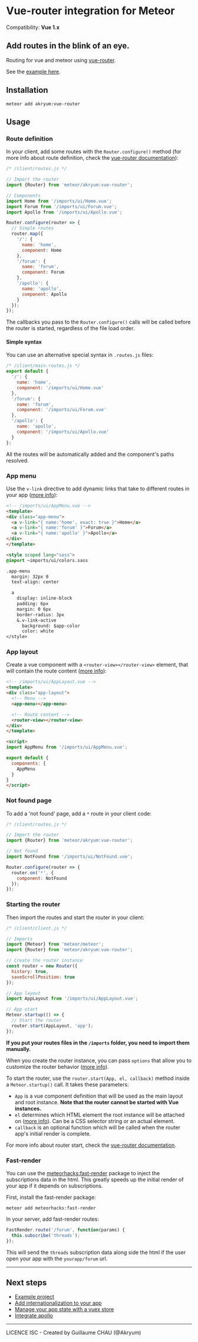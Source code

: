 # Vue-router integration for Meteor

Compatibility: **Vue 1.x**

## Add routes in the blink of an eye.
Routing for vue and meteor using [vue-router](https://github.com/vuejs/vue-router).

See the [example here](https://github.com/Akryum/meteor-vue-example-routing).

## Installation


    meteor add akryum:vue-router

## Usage

### Route definition

In your client, add some routes with the `Router.configure()` method (for more info about route definition, check the [vue-router documentation](http://router.vuejs.org/en/nested.html)):

```javascript
/* /client/routes.js */

// Import the router
import {Router} from 'meteor/akryum:vue-router';

// Components
import Home from '/imports/ui/Home.vue';
import Forum from '/imports/ui/Forum.vue';
import Apollo from '/imports/ui/Apollo.vue';

Router.configure(router => {
  // Simple routes
  router.map({
    '/': {
      name: 'home',
      component: Home
    },
    '/forum': {
      name: 'forum',
      component: Forum
    },
    '/apollo': {
      name: 'apollo',
      component: Apollo
    }
  });
});
```

The callbacks you pass to the `Router.configure()` calls will be called before the router is started, regardless of the file load order.

#### Simple syntax

You can use an alternative special syntax in `.routes.js` files:

```javascript
/* /client/main.routes.js */
export default {
  '/': {
    name: 'home',
    component: '/imports/ui/Home.vue'
  },
  '/forum': {
    name: 'forum',
    component: '/imports/ui/Forum.vue'
  },
  '/apollo': {
    name: 'apollo',
    component: '/imports/ui/Apollo.vue'
  }
};
```

All the routes will be automatically added and the component's paths resolved.

### App menu

Use the `v-link` directive to add dynamic links that take to different routes in your app ([more info](http://router.vuejs.org/en/link.html)):

```html
<!-- /imports/ui/AppMenu.vue -->
<template>
<div class="app-menu">
  <a v-link="{ name:'home', exact: true }">Home</a>
  <a v-link="{ name:'forum' }">Forum</a>
  <a v-link="{ name:'apollo' }">Apollo</a>
</div>
</template>

<style scoped lang="sass">
@import ~imports/ui/colors.sass

.app-menu
  margin: 32px 0
  text-align: center

  a
    display: inline-block
    padding: 6px
    margin: 0 6px
    border-radius: 3px
    &.v-link-active
      background: $app-color
      color: white
</style>
```

### App layout

Create a vue component with a `<router-view></router-view>` element, that will contain the route content ([more info](http://router.vuejs.org/en/view.html)):

```html
<!-- /imports/ui/AppLayout.vue -->
<template>
<div class="app-layout">
  <!-- Menu -->
  <app-menu></app-menu>

  <!-- Route content -->
  <router-view></router-view>
</div>
</template>

<script>
import AppMenu from '/imports/ui/AppMenu.vue';

export default {
  components: {
    AppMenu
  }
}
</script>
```

### Not found page

To add a 'not found' page, add a `*` route in your client code:

```javascript
/* /client/routes.js */

// Import the router
import {Router} from 'meteor/akryum:vue-router';

// Not found
import NotFound from '/imports/ui/NotFound.vue';

Router.configure(router => {
  router.on('*', {
    component: NotFound
  });
});
```

### Starting the router

Then import the routes and start the router in your client:

```javascript
/* /client/client.js */

// Imports
import {Meteor} from 'meteor/meteor';
import {Router} from 'meteor/akryum:vue-router';

// Create the router instance
const router = new Router({
  history: true,
  saveScrollPosition: true
});

// App layout
import AppLayout from '/imports/ui/AppLayout.vue';

// App start
Meteor.startup(() => {
  // Start the router
  router.start(AppLayout, 'app');
});
```

**If you put your routes files in the `/imports` folder, you need to import them manually.**

When you create the router instance, you can pass `options` that allow you to customize the router behavior ([more info](http://router.vuejs.org/en/options.html)).

To start the router, use the `router.start(App, el, callback)` method inside a `Meteor.startup()` call. It takes these parameters:

 - `App` is a vue component definition that will be used as the main layout and root instance. **Note that the router cannot be started with Vue instances.**
 - `el` determines which HTML element the root instance will be attached on ([more info](https://vuejs.org/api/#el)). Can be a CSS selector string or an actual element.
 - `callback` is an optional function which will be called when the router app's initial render is complete.

For more info about router start, check the [vue-router documentation](http://router.vuejs.org/en/api/start.html).

### Fast-render

You can use the [meteorhacks:fast-render](https://github.com/kadirahq/fast-render) package to inject the subscriptions data in the html. This greatly speeds up the initial render of your app if it depends on subscriptions.

First, install the fast-render package:

    meteor add meteorhacks:fast-render

In your server, add fast-render routes:

```javascript
FastRender.route('/forum', function(params) {
  this.subscribe('threads');
});
```

This will send the `threads` subscription data along side the html if the user open your app with the `yourapp/forum` url.

---

## Next steps

- [Example project](https://github.com/Akryum/meteor-vue-example-routing)
- [Add internationalization to your app](https://github.com/Akryum/meteor-vue-component/tree/master/packages/vue-i18n#installation)
- [Manage your app state with a vuex store](https://github.com/Akryum/meteor-vue-component/tree/master/packages/vuex#installation)
- [Integrate apollo](https://github.com/Akryum/meteor-vue-component/tree/master/packages/vue-apollo#installation)

---

LICENCE ISC - Created by Guillaume CHAU (@Akryum)
